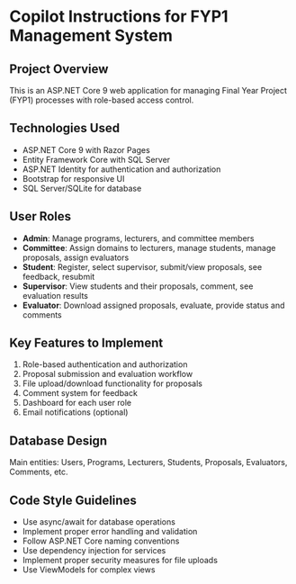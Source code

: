 # Copilot Instructions for FYP1 Management System

<!-- Use this file to provide workspace-specific custom instructions to Copilot. For more details, visit https://code.visualstudio.com/docs/copilot/copilot-customization#_use-a-githubcopilotinstructionsmd-file -->

## Project Overview
This is an ASP.NET Core 9 web application for managing Final Year Project (FYP1) processes with role-based access control.

## Technologies Used
- ASP.NET Core 9 with Razor Pages
- Entity Framework Core with SQL Server
- ASP.NET Identity for authentication and authorization
- Bootstrap for responsive UI
- SQL Server/SQLite for database

## User Roles
- **Admin**: Manage programs, lecturers, and committee members
- **Committee**: Assign domains to lecturers, manage students, manage proposals, assign evaluators
- **Student**: Register, select supervisor, submit/view proposals, see feedback, resubmit
- **Supervisor**: View students and their proposals, comment, see evaluation results
- **Evaluator**: Download assigned proposals, evaluate, provide status and comments

## Key Features to Implement
1. Role-based authentication and authorization
2. Proposal submission and evaluation workflow
3. File upload/download functionality for proposals
4. Comment system for feedback
5. Dashboard for each user role
6. Email notifications (optional)

## Database Design
Main entities: Users, Programs, Lecturers, Students, Proposals, Evaluators, Comments, etc.

## Code Style Guidelines
- Use async/await for database operations
- Implement proper error handling and validation
- Follow ASP.NET Core naming conventions
- Use dependency injection for services
- Implement proper security measures for file uploads
- Use ViewModels for complex views

